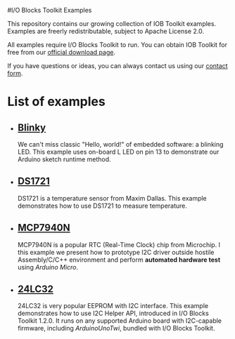 #I/O Blocks Toolkit Examples

This repository contains our growing collection of IOB Toolkit examples.
Examples are freerly redistributable, subject to Apache License 2.0.

All examples require I/O Blocks Toolkit to run. You can obtain IOB Toolkit
for free from our [official download page](https://iobtoolkit.com/download/).

If you have questions or ideas, you can always contact us using our [contact form](https://iobtoolkit/services/).

# List of examples

* ## [Blinky](/blinky)
    We can't miss classic "Hello, world!" of embedded software:
    a blinking LED. This example uses on-board L LED on pin 13 to demonstrate
    our Arduino sketch runtime method.

* ## [DS1721](/ds1721)
    DS1721 is a temperature sensor from Maxim Dallas. This example
    demonstrates how to use DS1721 to measure temperature.

* ## [MCP7940N](/mcp7940n)
    MCP7940N is a popular RTC (Real-Time Clock) chip from Microchip. I
    this example we present how to prototype I2C driver outside hostile
    Assembly/C/C++ environment and perform **automated hardware test**
    using *Arduino Micro*.

* ## [24LC32](/24lc32)
    24LC32 is very popular EEPROM with I2C interface. This example demonstrates
    how to use I2C Helper API, introduced in I/O Blocks Toolkit 1.2.0. It runs on
    any supported Arduino board with I2C-capable firmware, including *ArduinoUnoTwi*,
    bundled with I/O Blocks Toolkit.